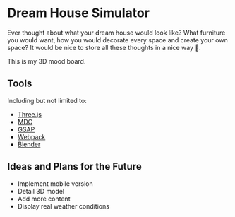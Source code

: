 # Dream House Simulator
Ever thought about what your dream house would look like? What furniture you would want, how you would decorate every
space and create your own space? It would be nice to store all these thoughts in a nice way 🤔.

This is my 3D mood board.

## Tools
Including but not limited to:
- [Three.js](https://github.com/mrdoob/three.js/)
- [MDC](https://github.com/material-components/material-components-web)
- [GSAP](https://github.com/greensock/GSAP)
- [Webpack](https://github.com/webpack)
- [Blender](https://www.blender.org/)

## Ideas and Plans for the Future
- Implement mobile version
- Detail 3D model
- Add more content
- Display real weather conditions
